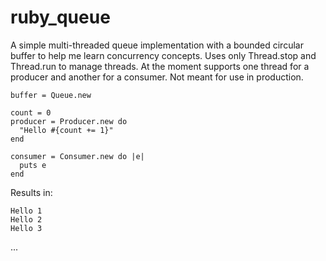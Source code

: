 ruby_queue
==========
A simple multi-threaded queue implementation with a bounded circular buffer to help me learn concurrency concepts. Uses only Thread.stop and Thread.run to manage threads. At the moment supports one thread for a producer and another for a consumer. Not meant for use in production.
  
    buffer = Queue.new
    
    count = 0
    producer = Producer.new do
      "Hello #{count += 1}" 
    end
    
    consumer = Consumer.new do |e| 
      puts e
    end
  
Results in:
  
    Hello 1 
    Hello 2
    Hello 3
  ...
